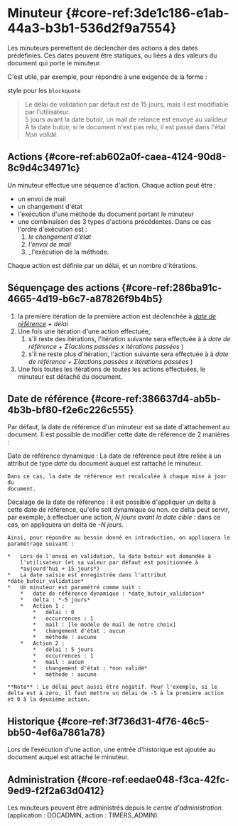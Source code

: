 # Minuteur {#core-ref:3de1c186-e1ab-44a3-b3b1-536d2f9a7554}

Les minuteurs permettent de déclencher des actions à des dates prédéfinies. Ces
dates peuvent être statiques, ou liées à des valeurs du document qui porte le
minuteur.

C'est utile, par exemple, pour répondre à une exigence de la forme :

<span class="fixme" data-assignedto="MCL">style pour les `blockquote`</span>

>   Le délai de validation par défaut est de 15 jours, mais il est modifiable
    par l'utilisateur.  
    5 jours avant la date butoir, un mail de relance est envoyé au valideur  
    À la date butoir, si le document n'est pas relu, il est passé dans l'état
    *Non validé*.

## Actions {#core-ref:ab602a0f-caea-4124-90d8-8c9d4c34971c}

Un minuteur effectue une séquence d'action. Chaque action peut être :

*   un envoi de mail
*   un changement d'état
*   l'exécution d'une méthode du document portant le minuteur
*   une combinaison des 3 types d'actions précédentes. Dans ce cas l'ordre d'exécution est :
    1. _le changement d'état_
    1. _l'envoi de mail_
    1. _l'exécution de la méthode.

Chaque action est définie par un délai, et un nombre d'itérations.

## Séquençage des actions {#core-ref:286ba91c-4665-4d19-b6c7-a87826f9b4b5}

1.  la première itération de la première action est déclenchée à
    *[date de référence][date_de_reference] + délai*
2.  Une fois une itération d'une action effectuée,
    1.  s'il reste des itérations, l'itération suivante sera effectuée à
         à *date de référence + Σ(actions passées x itérations passées* )
    2.  s'il ne reste plus d'itération, l'action suivante sera effectuée à
         à *date de référence + Σ(actions passées x itérations passées* )
3.  Une fois toutes les itérations de toutes les actions effectuées, le minuteur
    est détaché du document.

## Date de référence {#core-ref:386637d4-ab5b-4b3b-bf80-f2e6c226c555}

Par défaut, la date de référence d'un minuteur est sa date d'attachement au
document. Il est possible de modifier cette date de référence de 2 manières :

Date de référence dynamique
:   La date de référence peut être reliée à un attribut de type *date* du
    document auquel est rattaché le minuteur.
    
    Dans ce cas, la date de référence est recalculée à chaque mise à jour du
    document.

Décalage de la date de référence
:   il est possible d'appliquer un delta à cette date de référence, qu'elle soit
    dynamique ou non. ce delta peut servir, par exemple, à effectuer une action,
    *N jours avant la date cible* : dans ce cas, on appliquera un delta de
    *-N jours*.
    
    Ainsi, pour répondre au besoin donné en introduction, on appliquera le
    paramétrage suivant :
    
    *   Lors de l'envoi en validation, la date butoir est demandée à
        l'utilisateur (et sa valeur par défaut est positionnée à
        *aujourd'hui + 15 jours*)
    *   La date saisie est enregistrée dans l'attribut *date_butoir_validation*
    *   Un minuteur est paramétré comme suit :
        *   date de référence dynamique : *date_butoir_validation*
        *   delta : *-5 jours*
        *   Action 1 :
            *   délai : 0
            *   occurrences : 1
            *   mail : [le modèle de mail de notre choix]
            *   changement d'état : aucun
            *   méthode : aucune
        *   Action 2 :
            *   délai : 5 jours
            *   occurrences : 1
            *   mail : aucun
            *   changement d'état : *non validé*
            *   méthode : aucune
            
    **Note** : Le délai peut aussi être négatif. Pour l'exemple, si le delta est à zéro, il faut mettre un délai de -5 à la première action et 0 à la deuxième action.

## Historique {#core-ref:3f736d31-4f76-46c5-bb50-4ef6a7861a78}

Lors de l’exécution d'une action, une entrée d'historique est ajoutée au
document auquel est attaché le minuteur.

## Administration {#core-ref:eedae048-f3ca-42fc-9ed9-f2f2a63d0412}

Les minuteurs peuvent être administrés depuis le _centre d'administration_.
(application : DOCADMIN, action : TIMERS_ADMIN).

<!-- links -->
[date_de_reference]: #core-ref:386637d4-ab5b-4b3b-bf80-f2e6c226c555
